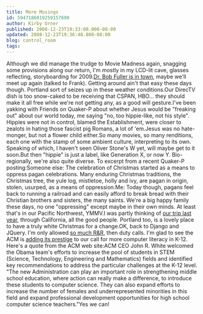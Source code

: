 ```yaml
---
title: More Musings
id: 5947186019259157690
author: Kirby Urner
published: 2008-12-23T19:33:00.000-08:00
updated: 2008-12-23T19:36:48.800-08:00
blog: control_room
tags: 
---
```


Although we did manage the trudge to Movie Madness again, snagging some provisions along our return, I'm mostly in my LCD-lit cave, glasses reflecting, storyboarding for 2009.[Dr. Bob Fuller is in town](http://controlroom.blogspot.com/2007/05/prepping-for-class.html), maybe we'll meet up again (talked to Frank).  Getting around ain't that easy these days though.  Portland sort of seizes up in these weather conditions.Our DirecTV dish is too snow-caked to be receiving that CSPAN, HBO... they should make it all free while we're not getting any, as a good will gesture.I've been yakking with Friends on Quaker-P about whether Jesus would be "freaking out" about our world today, me saying "no, too hippie-like, not his style".  Hippies were not in control, blamed the Establishment, were closer to zealots in hating those fascist pig Romans, a lot of 'em.Jesus was no hate-monger, but not a flower child either.So many movies, so many renditions, each one with the stamp of some ambient culture, interpreting to its own.  Speaking of which, I haven't seen Oliver Stone's W yet, will maybe get to it soon.But then "hippie" is just a label, like Generation X, or now Y.  Bio-regionally, we're also quite diverse.  To excerpt from a recent Quaker-P posting:Someone else: The celebration of Christmas started as a means to oppress pagan celebrations.  Many enduring Christmas traditions, the Christmas tree, the yule log, mistletoe, holly and ivy, are pagan in origin, stolen, usurped, as a means of oppression.Me:  Today though, pagans feel back to running a railroad and can easily afford to break bread with their Christian brothers and sisters, the many saints. We're a big happy family these days, no one "oppressing" except maybe in their own minds.  At least that's in our Pacific Northwest, YMMV.I was partly thinking of [our trip last year](http://controlroom.blogspot.com/2007/12/trip-prep.html), through California, all the good people.  Portland too, is a lovely place to have a truly white Christmas for a change.OK, back to Django and JQuery.  I'm only allowed [so much R&R](http://worldgame.blogspot.com/2008/12/winter-art.html), then duty calls.  I'm glad to see the ACM is [adding its prestige](http://www.acm.org/press-room/news-releases/obama-education) to our call for more computer literacy in K-12.  Here's a quote from the ACM web site:ACM CEO John R. White welcomed the Obama team's efforts to increase the pool of students in STEM (Science, Technology, Engineering and Mathematics) fields and identified key recommendations to address the particular challenges at the K-12 level.  "The new Administration can play an important role in strengthening middle school education, where action can really make a difference, to introduce these students to computer science.  They can also expand efforts to increase the number of females and underrepresented minorities in this field and expand professional development opportunities for high school computer science teachers."Yes we can!